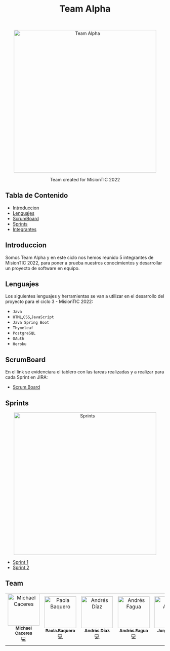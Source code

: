 <h1 align="center"> Team Alpha</h1> <br>
<p align="center">
  <a>
    <img alt="Team Alpha" title="Team ALPHA" src="https://www.esa.int/var/esa/storage/images/esa_multimedia/images/2020/07/alpha_mission_patch/22151985-5-eng-GB/Alpha_mission_patch_pillars.png" width="450">
  </a>
</p>

<p align="center">
  Team created for MisionTIC 2022
</p>

## Tabla de Contenido

- [Introduccion](#introduccion)
- [Lenguajes](#lenguajes)
- [ScrumBoard](#scrumboard)
- [Sprints](#sprints)
- [Integrantes](#team)

## Introduccion

Somos Team Alpha y en este ciclo nos hemos reunido 5 integrantes de MisionTIC 2022, para poner a prueba nuestros conocimientos y desarrollar un proyecto de software en equipo.


## Lenguajes

Los siguientes lenguajes y herramientas se van a utilizar en el desarrollo del proyecto para el ciclo 3 - MisionTIC 2022:

* `Java`
* `HTML`,`CSS`,`JavaScript`
* `Java Spring Boot`
* `Thymeleaf`
* `PostgreSQL`
* `OAuth`
* `Heroku`

## ScrumBoard

En el link se evidenciara el tablero con las tareas realizadas y a realizar para cada Sprint en JIRA:

* [Scrum Board](https://jira.external-share.com/issue/28325458-5cf8-4120-99cd-f15247daed48?groupBy=EPIC)

## Sprints
<p align="center">
  <a>
    <img alt="Sprints" title="Sprints" src="https://drive.google.com/uc?id=1LI7SY2TnO5j_NEix4ZTt_ng55Ts0Swr4" width="450">
  </a>
</p>

- [Sprint 1](https://github.com/TEAM-ALPHA-2022/Sprint1)
- [Sprint 2](https://github.com/TEAM-ALPHA-2022/Sprint2)

## Team

<table class="center">
  <tr>
<td align="center"><a href="https://github.com/michaeling10"><img src="https://avatars.githubusercontent.com/u/63517857?s=96&v=4" width="100px;" alt="Michael Caceres"/><br /><sub><b>Michael Caceres</b></sub></a><br /> <a title="Code">💻</a> </td> <td align="center"><a href="https://github.com/pbaquero301"><img src="https://avatars.githubusercontent.com/u/111401088?v=4" width="100px;" alt="Paola Baquero"/><br /><sub><b>Paola Baquero</b></sub></a><br /> <a title="Code">💻</a> </td> <td align="center"><a href="https://github.com/ANDRESDIAZ1103"><img src="https://avatars.githubusercontent.com/u/111252845?v=4" width="100px;" alt="Andrés Díaz"/><br /><sub><b>Andrés Díaz</b></sub></a><br /> <a title="Code">💻</a></td><td align="center"><a href="https://github.com/AndresFagua"><img src="https://avatars.githubusercontent.com/u/111401068?v=4" width="100px;" alt="Andrés Fagua"/><br /><sub><b>Andrés Fagua</b></sub></a><br /> <a title="Code">💻</a> </td><td align="center"><a href="https://github.com/JorgeAZ7"><img src="https://avatars.githubusercontent.com/u/93052113?v=4" width="100px;" alt="Jorge Anaya"/><br /><sub><b>Jorge Anaya</b></sub></a><br /> <a title="Code">💻</a> </td>
  </tr> 
</table>
